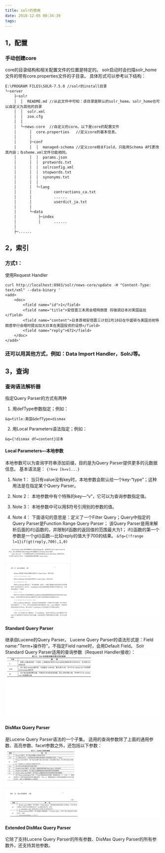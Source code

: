 ```yaml
---
title: solr的使用
date: 2018-12-05 00:34:39
tags:
---
```


## 1，配置

### 手动创建core
core的目录结构和相关配置文件的位置是特定的。
solr启动时会扫描solr_home文件的带有core.properties文件的子目录。
具体形式可以参考以下结构：

<!-- more -->

```
E:\PROGRAM FILES\SOLR-7.5.0	//solr的install目录
└─server
    ├─solr
    │  │  README.md	//从此文件中可知：该目录是默认的solr_home。solr_home也可以自定义为其他的目录
    │  │  solr.xml
    │  │  zoo.cfg
    │  │      
    │  └─news-core	//自定义的core。以下是core的配置文件
    │      │  core.properties	//定义core的基本信息。
    │      │  
    │      ├─conf
    │      │  │  managed-schema	//定义core相关Field，只能用Schema API更改其内容；与sheme.xml文件功能相同。
    │      │  │  params.json
    │      │  │  protwords.txt
    │      │  │  solrconfig.xml
    │      │  │  stopwords.txt
    │      │  │  synonyms.txt
    │      │  │  
    │      │  └─lang
    │      │          contractions_ca.txt
    │      │          ......
    │      │          userdict_ja.txt
    │      │          
    │      └─data
    │          ├─index
    │          │      ......
    │                  
    ├─......

```

## 2，索引

### 方式1：
使用Request Handler
```
curl http://localhost:8983/solr/news-core/update -H "Content-Type: text/xml" --data-binary '
<add>
	<doc>
		<field name="id">1</field>
		<field name="title">安倍晋三本周会晤特朗普 将强调日本对美国益处</field>
		<field name="content">日本首相安倍晋三计划2月10日在华盛顿与美国总统特朗普举行会晤时提出加大日本在美国投资的设想</field>
		<field name="reply">672</field>
	</doc>
</add>'
```
### 还可以用其他方式，例如：Data Import Handler，SolrJ等。

## 3，查询

### 查询语法解析器

指定Query Parser的方式有两种
1. 用defType参数指定；例如：

`&q=title:美国&defType=dismax`

2. 用Local Parameters语法指定；例如：

`&q={!dismax df=content}日本`

#### Local Parameters—本地参数
本地参数可以为查询字符串添加前缀，目的是为Query Parser提供更多的元数据信息。
基本语法是：
`{!k=v [k=v]...}`

1. Note 1：
当只有value没有key时，本地参数会默认给一个key-“type”；这种用法是在指定某个Query Parser。

2. Note 2：
本地参数中有个特殊的key—“v”，它可以为查询参数指定值。

3. Note 3：
本地参数中可以用$符号引用别的参数的值。

4. Note 4：
下面语句的意思是：定义了一个Filter Query；Query中指定的Query Parser是Function Range Query Parser；
该Query Parser是用来解析后面的if()函数的，并限制if函数的返回值的范围最大为1；
if()函数的第一个参数是一个gt()函数—比较reply的值大于700的结果。
`&fq={!frange l=1}if(gt(reply,700),1,0)`

![](solr-usage/query-parser-1.png)
#### Standard Query Parser
继承自Lucene的Query Parser。
Lucene Query Parser的语法形式是：Field name:"Term+操作符"。不指定Field name时，会用Default Field。
Solr Standard Query Parser适用的查询参数（Request Handler接收）：
![](solr-usage/query-parser-2.png)
#### DisMax Query Parser
是Lucene Query Parser语法的一个子集。
适用的查询参数除了上面的通用参数、高亮参数、facet参数之外，还包括以下参数：
![](solr-usage/query-parser-3.png)
#### Extended DisMax Query Parser
它除了支持Lucene Query Parser的所有参数、DisMax Query Parser的所有参数外，还支持其他参数。